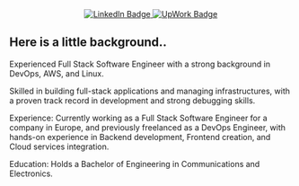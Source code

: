 <div id="header" align="center">
  <!-- <img src="https://media2.giphy.com/media/f3iwJFOVOwuy7K6FFw/giphy.gif?cid=790b7611750ea31b50f7a50f799f0c0a0252c02163566e18&rid=giphy.gif&ct=g" width="300"/> -->

<div id="badges" >
<!--   <a href="https://ahmedfarag9.github.io/">
    <img src="https://img.shields.io/badge/Portfolio-yellow?style=for-the-badge&logo=readme&logoColor=white" alt="Portfolio" target="_blank"/>
  </a> -->
  <a href="https://www.linkedin.com/in/ahmedfarag9/">
    <img src="https://img.shields.io/badge/LinkedIn-blue?style=for-the-badge&logo=linkedin&logoColor=white" alt="LinkedIn Badge" target="_blank"/>
  </a>
  <a href="https://www.linkedin.com/in/ahmedfarag9/](https://www.upwork.com/freelancers/~01a6f6ddb945e6f16e">
    <img src="https://img.shields.io/badge/UpWork-green?style=for-the-badge&logo=linkedin&logoColor=white" alt="UpWork Badge" target="_blank"/>
  </a>
  <!-- <a href="https://leetcode.com/ahmedfarag9/">
    <img src="https://img.shields.io/badge/dynamic/json?style=for-the-badge&labelColor=black&color=%23ffa116&label=LeetCode&query=solved&url=https%3A%2F%2Fleetcode-badge.vercel.app%2Fapi%2Fusers%2Fahmedfarag9&logo=leetcode&logoColor=yellow" alt="LeetCode Badge"/>
  </a> -->
</div>

<!-- <img src="https://komarev.com/ghpvc/?username=ahmedfarag9&style=flat-square&color=blue" alt="ProfileViews"/> -->

<!-- <h1>
  Hey there, the name is Ahmed Farag
</h1> -->

</div>

## Here is a little background..

<!--
<div>
  My name is Ahmed Farag. I am a Software Engineer based in Giza, Egypt. With a strong interest in DevOps, I strive to bridge the gap between software development and operations to build robust and scalable systems.<br/><br/>

  I hold a Bachelor&apos;s Degree in Communications and Electronics Engineering, which has provided me with a solid foundation in technical knowledge and problem-solving skills.<br/><br/>

  By leveraging fullstack software development, automation, continuous integration and deployment, and cloud technologies, I aim to streamline development workflows and enhance the overall efficiency and reliability of software systems.<br/><br/>

  If you have any inquiries or potential collaborations, please don&apos;t hesitate to reach out.<br/>
</div>
-->

<div>
Experienced Full Stack Software Engineer with a strong background in DevOps, AWS, and Linux.

Skilled in building full-stack applications and managing infrastructures, with a proven track record in development and strong debugging skills.
<!--
Tech Stack:

Frontend: React, Redux

Backend: Node.js, Express.js

Databases: MongoDB, MySQL, PostgreSQL, AWS RDS, SQLite

DevOps Tools: Docker, Jenkins, GitHub Actions

Cloud Services: AWS (lambda, EC2, Amazon connect, AWS RDS, ECS, ECR, VPC)

Git: GitHub & GitLab

Familiar with: ReactNative, Flask, Next.js, Odoo, FastAPI, Airbyte, Airflow & Django Rest Framework

Key Skills:
Experience with integrating Amazon Connect with third party applications.
Experience in containerization and orchestration with Docker.
Implementing CI/CD pipelines using Jenkins, GitHub Actions, and Docker.
Experience in cloud service management, particularly with AWS.
Good scripting skills with Bash and a solid foundation in Linux.
-->
Experience:
Currently working as a Full Stack Software Engineer for a company in Europe, and previously freelanced as a DevOps Engineer, with hands-on experience in Backend development, Frontend creation, and Cloud services integration.

Education:
Holds a Bachelor of Engineering in Communications and Electronics.
</div>

<!-- ### 🛠 Languages and Tools :

<div>

<img src="https://raw.githubusercontent.com/devicons/devicon/1119b9f84c0290e0f0b38982099a2bd027a48bf1/icons/python/python-original.svg" title="Python"  alt="Python" width="40" height="40"/>
<img src="https://raw.githubusercontent.com/devicons/devicon/1119b9f84c0290e0f0b38982099a2bd027a48bf1/icons/javascript/javascript-original.svg" title="Javascript"  alt="Javascript" width="40" height="40"/>
<img src="https://raw.githubusercontent.com/devicons/devicon/1119b9f84c0290e0f0b38982099a2bd027a48bf1/icons/docker/docker-original-wordmark.svg" title="Docker" alt="Docker" width="40" height="40"/>
<img src="https://raw.githubusercontent.com/devicons/devicon/1119b9f84c0290e0f0b38982099a2bd027a48bf1/icons/kubernetes/kubernetes-plain-wordmark.svg" title="Kubernetes"  alt="Kubernetes" width="40" height="40"/>
<img src="https://upload.wikimedia.org/wikipedia/commons/9/93/Amazon_Web_Services_Logo.svg" title="AWS"  alt="AWS" width="40" height="40"/>
<img src="https://raw.githubusercontent.com/devicons/devicon/1119b9f84c0290e0f0b38982099a2bd027a48bf1/icons/jenkins/jenkins-original.svg" title="Jenkins"  alt="Jenkins" width="40" height="40"/>
<img src="https://raw.githubusercontent.com/devicons/devicon/1119b9f84c0290e0f0b38982099a2bd027a48bf1/icons/react/react-original-wordmark.svg" title="React"  alt="React" width="40" height="40"/>
<img src="https://raw.githubusercontent.com/devicons/devicon/1119b9f84c0290e0f0b38982099a2bd027a48bf1/icons/nextjs/nextjs-original-wordmark.svg" title="Nextjs"  alt="Nextjs" width="40" height="40"/>
<img src="https://raw.githubusercontent.com/devicons/devicon/1119b9f84c0290e0f0b38982099a2bd027a48bf1/icons/html5/html5-original-wordmark.svg" title="Html5"  alt="Html5" width="40" height="40"/>
<img src="https://raw.githubusercontent.com/devicons/devicon/1119b9f84c0290e0f0b38982099a2bd027a48bf1/icons/css3/css3-original-wordmark.svg" title="Css3"  alt="Css3" width="40" height="40"/>
<img src="https://raw.githubusercontent.com/devicons/devicon/1119b9f84c0290e0f0b38982099a2bd027a48bf1/icons/tailwindcss/tailwindcss-original-wordmark.svg" title="Tailwindcss"  alt="Tailwindcss" width="40" height="40"/>
<img src="https://raw.githubusercontent.com/devicons/devicon/1119b9f84c0290e0f0b38982099a2bd027a48bf1/icons/linux/linux-original.svg" title="Linux"  alt="Linux" width="40" height="40"/>
<img src="https://raw.githubusercontent.com/devicons/devicon/1119b9f84c0290e0f0b38982099a2bd027a48bf1/icons/bash/bash-original.svg" title="Bash"  alt="Bash" width="40" height="40"/>
<img src="https://raw.githubusercontent.com/devicons/devicon/1119b9f84c0290e0f0b38982099a2bd027a48bf1/icons/sqlite/sqlite-original-wordmark.svg" title="Sqlite"  alt="Sqlite" width="40" height="40"/>
<img src="https://raw.githubusercontent.com/devicons/devicon/1119b9f84c0290e0f0b38982099a2bd027a48bf1/icons/postgresql/postgresql-original-wordmark.svg" title="Postgresql"  alt="Postgresql" width="40" height="40"/>
<img src="https://raw.githubusercontent.com/devicons/devicon/1119b9f84c0290e0f0b38982099a2bd027a48bf1/icons/flask/flask-original-wordmark.svg" title="Flask"  alt="Flask" width="40" height="40"/>
<img src="https://raw.githubusercontent.com/devicons/devicon/1119b9f84c0290e0f0b38982099a2bd027a48bf1/icons/ssh/ssh-original-wordmark.svg" title="SSH"  alt="SSH" width="40" height="40"/>
<img src="https://raw.githubusercontent.com/devicons/devicon/1119b9f84c0290e0f0b38982099a2bd027a48bf1/icons/npm/npm-original-wordmark.svg" title="Npm"  alt="Npm" width="40" height="40"/>
<img src="https://raw.githubusercontent.com/devicons/devicon/1119b9f84c0290e0f0b38982099a2bd027a48bf1/icons/vscode/vscode-original-wordmark.svg" title="Vscode"  alt="Vscode" width="40" height="40"/>
<img src="https://raw.githubusercontent.com/devicons/devicon/1119b9f84c0290e0f0b38982099a2bd027a48bf1/icons/pycharm/pycharm-original-wordmark.svg" title="Pycharm"  alt="Pycharm" width="40" height="40"/>
<img src="https://raw.githubusercontent.com/devicons/devicon/1119b9f84c0290e0f0b38982099a2bd027a48bf1/icons/vim/vim-original.svg" title="Vim"  alt="Vim" width="40" height="40"/>
<img src="https://raw.githubusercontent.com/devicons/devicon/1119b9f84c0290e0f0b38982099a2bd027a48bf1/icons/raspberrypi/raspberrypi-original.svg" title="Raspberrypi"  alt="Raspberrypi" width="40" height="40"/>

</div> -->

<!-- <div align="center">

[![GitHub Streak](http://github-readme-streak-stats.herokuapp.com?user=ahmedfarag9&theme=dark&background=000000)](https://git.io/streak-stats) -->

<!-- [![Top Langs](https://github-readme-stats.vercel.app/api/top-langs/?username=ahmedfarag9&layout=compact&theme=vision-friendly-dark)](https://github.com/ahmedfarag9/github-readme-stats) -->

<!-- </div> -->
